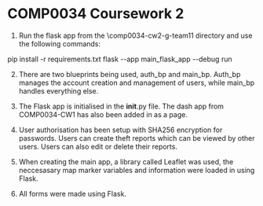 # COMP0034 Coursework 2

1. Run the flask app from the \comp0034-cw2-g-team11 directory and use the following commands:

pip install -r requirements.txt 
flask --app main_flask_app --debug run

2. There are two blueprints being used, auth_bp and main_bp. Auth_bp manages the account creation and management of users, while main_bp handles everything else.

3. The Flask app is initialised in the __init__.py file. The dash app from COMP0034-CW1 has also been added in as a page.

4. User authorisation has been setup with SHA256 encryption for passwords. Users can create theft reports which can be viewed by other users. Users can also edit or delete their reports.

5. When creating the main app, a library called Leaflet was used, the neccesasary map marker variables and information were loaded in using Flask.

6. All forms were made using Flask.